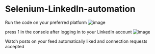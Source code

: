 # Selenium-LinkedIn-automation
Run the code on your preferred platform
![image](https://user-images.githubusercontent.com/72678445/119212340-472f1380-bad5-11eb-86cf-375b75a92176.png)

press 1 in the console after logging in to your LinkedIn account
![image](https://user-images.githubusercontent.com/72678445/119212548-be18dc00-bad6-11eb-8982-798e7c3b9418.png)

Watch posts on your feed automatically liked and connection requests accepted
